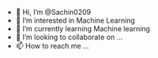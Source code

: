 - 👋 Hi, I’m @Sachin0209
- 👀 I’m interested in Machine Learning
- 🌱 I’m currently learning Machine learning
- 💞️ I’m looking to collaborate on ...
- 📫 How to reach me ...

<!---
Sachin0209/Sachin0209 is a ✨ special ✨ repository because its `README.md` (this file) appears on your GitHub profile.
You can click the Preview link to take a look at your changes.
--->
